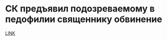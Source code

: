 # СК предъявил подозреваемому в педофилии священнику обвинение



[LINK](https://varlamov.ru/1959401.html)